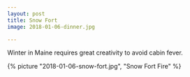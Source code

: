 ```yaml
---
layout: post
title: Snow Fort
image: 2018-01-06-dinner.jpg

---
```


Winter in Maine requires great creativity to avoid cabin fever.  


<!--more-->
{% picture "2018-01-06-snow-fort.jpg", "Snow Fort Fire"  %}
